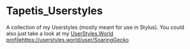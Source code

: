 # Tapetis_Userstyles
A collection of my Userstyles (mostly meant for use in Stylus).
You could also just take a look at my [UserStyles.World profile](https://userstyles.world/user/SoaringGecko)https://userstyles.world/user/SoaringGecko
